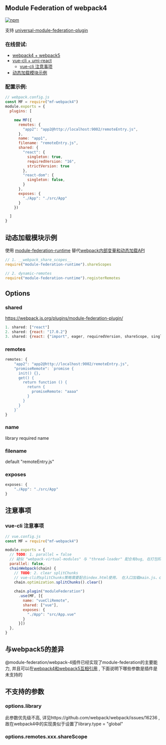 ## Module Federation of webpack4

<!-- [![npm](https://img.shields.io/npm/v/@module-federation/webpack-4.svg)](https://www.npmjs.com/package/@module-federation/webpack-4) -->
[![npm](https://img.shields.io/npm/v/mf-webpack4.svg)](https://www.npmjs.com/package/mf-webpack4)

支持 [universal-module-federation-plugin](https://github.com/zhangHongEn/universal-module-federation-plugin/tree/main/packages/universal-module-federation-plugin)

### 在线尝试:
* [webpack4 + webpack5](https://stackblitz.com/github/wpmjs/examples/tree/main/webpack4-module-federation/webpack4-5-module-federation)
* [vue-cli + umi-react](https://stackblitz.com/github/wpmjs/examples/tree/main/webpack4-module-federation/webpack4-vue-cli-umi-react)
    * [vue-cli 注意事项](https://github.com/module-federation/webpack-4/tree/main/doc/chinese#vue-cli-注意事项)
* [动态加载模块示例](#动态加载模块示例)

### 配置示例:
``` js
// webpack.config.js
const MF = require("mf-webpack4")
module.exports = {
  plugins: [

    new MF({
      remotes: {
        "app2": "app2@http://localhost:9002/remoteEntry.js",
      },
      name: "app1",
      filename: "remoteEntry.js",
      shared: {
        "react": {
          singleton: true,
          requiredVersion: "16",
          strictVersion: true
        },
        "react-dom": {
          singleton: false,
        }
      },
      exposes: {
        "./App": "./src/App"
      }
    })

  ]
}
```

## 动态加载模块示例
使用 [module-federation-runtime](https://github.com/zhangHongEn/universal-module-federation-plugin/tree/main/packages/module-federation-runtime) 替代[webpack内部变量和动态加载API](https://h3manth.com/posts/dynamic-remotes-webpack-module-federation/)
``` js
// 1. __webpack_share_scopes__ 
require("module-federation-runtime").shareScopes

// 2. dynamic-remotes
require("module-federation-runtime").registerRemotes
```

## Options
### shared
https://webpack.js.org/plugins/module-federation-plugin/
``` js
1. shared: ["react"]
2. shared: {react: "17.0.2"}
3. shared: {react: {"import", eager, requiredVersion, shareScope, singleton, version}}
```

### remotes
``` js
remotes: {
    "app2": "app2@http://localhost:9002/remoteEntry.js",
    "promiseRemote": `promise {
      init() {},
      get() {
        return function () {
          return {
            promiseRemote: "aaaa"
          }
        }
      }
    }`
}
```

### name
library required name

### filename
default "remoteEntry.js"

### exposes
``` js
exposes: {
    "./App": "./src/App"
}
```

## 注意事项

### vue-cli 注意事项
``` js
// vue.config.js
const MF = require("mf-webpack4")

module.exports = {
  // TODO: 1. parallel = false
  // 疑似 "webpack-virtual-modules" 与 "thread-loader" 配合有bug, 在打包阶段会报错
  parallel: false,
  chainWebpack(chain) {
    // TODO: 2. clear splitChunks
    // vue-cli的splitChunks策略需要配合index.html使用， 在入口加载main.js、chunks.js...。MF的入口只有一个文件remoteEntry.js, 策略有冲突, 需要重置
    chain.optimization.splitChunks().clear()
    
    chain.plugin("moduleFederation")
      .use(MF, [{
        name: "vueCliRemote",
        shared: ["vue"],
        exposes: {
          "./App": "src/App.vue"
        }
      }])
  },
}
```

## 与webpack5的差异
@module-federation/webpack-4插件已经实现了module-federation的主要能力, 并且可以在[webpack4和webpack5互相引用](https://stackblitz.com/github/wpmjs/wpmjs/tree/main/examples/mf-webpack4) , 下面说明下哪些参数是插件是未支持的

## 不支持的参数

### options.library
此参数优先级不高, 详见https://github.com/webpack/webpack/issues/16236 , 故在webpack4中的实现类似于设置了library.type = "global"

### options.remotes.xxx.shareScope
